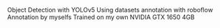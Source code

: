 Object Detection with YOLOv5
Using datasets annotation with roboflow
Annotation by myselfs
Trained on my own NVIDIA GTX 1650 4GB
